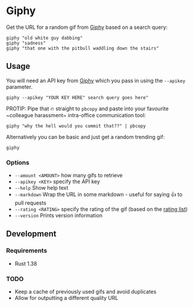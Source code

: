 # Giphy

Get the URL for a random gif from [Giphy](https://giphy.com/) based on a search query:

```shell
giphy "old white guy dabbing"
giphy "sadness"
giphy "that one with the pitbull waddling down the stairs"
```

## Usage

You will need an API key from [Giphy](https://developers.giphy.com/) which you
pass in using the `--apikey` parameter.

```shell
giphy --apikey "YOUR KEY HERE" search query goes here"
```

PROTIP: Pipe that 🔥 straight to `pbcopy` and paste into your favourite ~colleague harassment~ intra-office communication tool:

```shell
giphy "why the hell would you commit that??" | pbcopy
```

Alternatively you can be basic and just get a random trending gif:

```shell
giphy
```

### Options

* `--amount <AMOUNT>` how many gifs to retrieve
* `--apikey <KEY>` specify the API key
* `--help` Show help text
* `--markdown` Wrap the URL in some markdown - useful for saying 👍 to pull requests
* `--rating <RATING>` specify the rating of the gif (based on the [rating list](https://developers.giphy.com/docs/optional-settings/#rating))
* `--version` Prints version information

## Development

### Requirements

* Rust 1.38

### TODO

* Keep a cache of previously used gifs and avoid duplicates
* Allow for outputting a different quality URL

